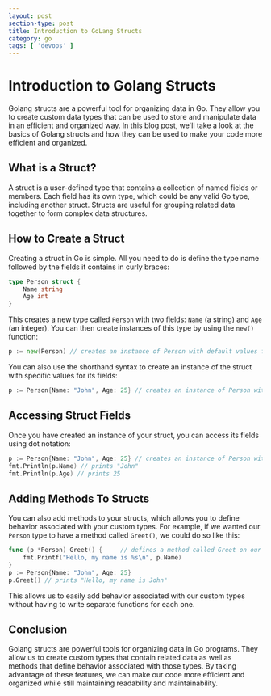 ```yaml
---
layout: post
section-type: post
title: Introduction to GoLang Structs
category: go
tags: [ 'devops' ]
---
```


# Introduction to Golang Structs

Golang structs are a powerful tool for organizing data in Go. They allow you to create custom data types that can be used to store and manipulate data in an efficient and organized way. In this blog post, we'll take a look at the basics of Golang structs and how they can be used to make your code more efficient and organized. 

## What is a Struct? 

A struct is a user-defined type that contains a collection of named fields or members. Each field has its own type, which could be any valid Go type, including another struct. Structs are useful for grouping related data together to form complex data structures. 

## How to Create a Struct 

Creating a struct in Go is simple. All you need to do is define the type name followed by the fields it contains in curly braces: 
```go 
type Person struct { 
    Name string 
    Age int 
} 
```  
This creates a new type called `Person` with two fields: `Name` (a string) and `Age` (an integer). You can then create instances of this type by using the `new()` function: 
```go 
p := new(Person) // creates an instance of Person with default values for its fields  
```  

 You can also use the shorthand syntax to create an instance of the struct with specific values for its fields:  
 ```go  
 p := Person{Name: "John", Age: 25} // creates an instance of Person with Name set to "John" and Age set to 25  
 ```  
 ## Accessing Struct Fields

 Once you have created an instance of your struct, you can access its fields using dot notation:  

 ```go  
 p := Person{Name: "John", Age: 25} // creates an instance of Person with Name set to "John" and Age set to 25  
 fmt.Println(p.Name) // prints "John"  
 fmt.Println(p.Age) // prints 25  
 ```   

 ## Adding Methods To Structs

You can also add methods to your structs, which allows you to define behavior associated with your custom types. For example, if we wanted our `Person` type to have a method called `Greet()`, we could do so like this:   

```go   
func (p *Person) Greet() {     // defines a method called Greet on our Person type
    fmt.Printf("Hello, my name is %s\n", p.Name) 
}
p := Person{Name: "John", Age: 25} 
p.Greet() // prints "Hello, my name is John"
```
This allows us to easily add behavior associated with our custom types without having to write separate functions for each one.
## Conclusion
Golang structs are powerful tools for organizing data in Go programs. They allow us to create custom types that contain related data as well as methods that define behavior associated with those types. By taking advantage of these features, we can make our code more efficient and organized while still maintaining readability and maintainability.
